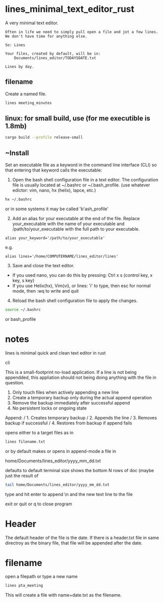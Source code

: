 # lines_minimal_text_editor_rust

A very minimal text editor.

```
Often in life we need to simply pull open a file and jot a few lines.
We don't have time for anything else.

So: Lines

Your files, created by default, will be in: 
    Documents/lines_editor/TODAYSDATE.txt
    
Lines by day.

```

## filename
Create a named file.
```bash
lines meeting_minutes
```


## linux: for small build, use (for me executible is 1.8mb)
```bash
cargo build --profile release-small 
```


## ~Install
Set an executable file as a keyword in the command line interface (CLI) so that entering that keyword calls the executable:

1. Open the bash shell configuration file in a text editor. The configuration file is usually located at ~/.bashrc or ~/.bash_profile. (use whatever edictor: vim, nano, hx (helix), lapce, etc.)
```bash
hx ~/.bashrc
```
or in some systems it may be called 'b'ash_profile'

2. Add an alias for your executable at the end of the file. Replace your_executable with the name of your executable and /path/to/your_executable with the full path to your executable.
```text
alias your_keyword='/path/to/your_executable'
```
e.g.
```text
alias lines='/home/COMPUTERNAME/lines_editor/lines'
```

3. Save and close the text editor. 
- If you used nano, you can do this by pressing: Ctrl x s (control key, x key, s key)
- If you use Helix(hx), Vim(vi), or lines: 'i' to type, then esc for normal mode, then :wq to write and quit

4. Reload the bash shell configuration file to apply the changes.
```bash
source ~/.bashrc
```
or bash_profile


# notes

lines is minimal quick and clean text editor in rust

cli

This is a small-footprint no-load application.
If a line is not being appendded,
this appliation should not being doing anything with 
the file in question.

1. Only touch files when actively appending a new line
2. Create a temporary backup only during the actual append operation
3. Remove the backup immediately after successful append
4. No persistent locks or ongoing state


Append:
/ 1. Creates temporary backup
/ 2. Appends the line
/ 3. Removes backup if successful
/ 4. Restores from backup if append fails

opens either to a target files as in 

```bash
lines filename.txt
```
or by default makes or opens in append-mode a file in 

home/Documents/lines_editor/yyyy_mm_dd.txt

defaults to default terminal size
shows the bottom N rows of doc (maybe just the result of 
```bash
tail home/Documents/lines_editor/yyyy_mm_dd.txt
```

type and hit enter to
append \n and the new text line to the file

exit or quit or q to close program

# Header
The default header of the file is the date.
If there is a header.txt file in same directroy as the binary file, 
that file will be appended after the date.

# filename
open a filepath or type a new name
```bash
lines pta_meeting
```
This will create a file with name+date.txt as the filename.